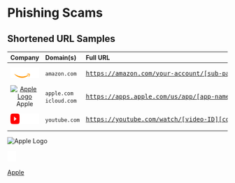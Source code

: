 

# Phishing Scams

## Shortened URL Samples

| Company   | Domain(s) | Full URL | Shortened URL |
| :---: | :--- | :--- | :--- |
| [<img id="Amazon" src="../../assets/icons/companies/amazon/Amazon-logo_white-txt.svg" alt="Amazon Logo" height="24px" width="auto" />](https://amazon.com/) | `amazon.com` | <pre>https://amazon.com/your-account/[sub-page(s)]/[data]</pre> | <pre>https://amazon.com/a/[compressed-data]</pre> |
| [<img id="Apple" src="https://upload.wikimedia.org/wikipedia/commons/3/31/Apple_logo_white.svg" alt="Apple Logo" height="24px" width="auto" />](https://apple.com/) Apple | `apple.com`<br />`icloud.com` | <pre>https://apps.apple.com/us/app/[app-name]/[app-id]</pre> | <pre>https://apple.co/[compressed-data]</pre> |
| [<img id="YouTube" src="../../assets/icons/companies/google/YouTube-Logo_white-txt.svg" alt="COMPANY Logo" height="24px" width="auto" />](https://YouTube.com/)   | `youtube.com` | <pre>https://youtube.com/watch/[video-ID][context-data]</pre> | <pre>https://youtu.be/[video-ID][context-data]</pre> |

<img src="https://upload.wikimedia.org/wikipedia/commons/3/31/Apple_logo_white.svg" alt="Apple Logo" height="14px" width="auto" />

[<img id="Apple" src="../../assets/icons/companies/apple/Apple-logo_white.svg" alt="Amazon Logo" height="24px" width="auto" />](https://apple.com/)

[Apple](https://upload.wikimedia.org/wikipedia/commons/3/31/Apple_logo_white.svg)

<!-- [<img id="COMPANY" src="../../assets/icons/companies/COMPANY/COMPANY-logo_white-txt.svg" alt="COMPANY Logo" height="24px" width="auto" />](https://company.com/) -->



